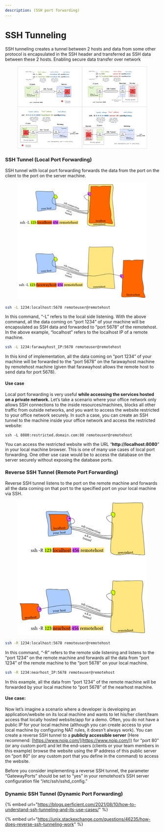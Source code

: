 ```yaml
---
description: (SSH port forwarding)
---
```


# SSH Tunneling

SSH tunneling creates a tunnel between 2 hosts and data from some other protocol is encapsulated in the SSH header and transferred as SSH data between these 2 hosts. Enabling secure data transfer over network

<figure><img src="../.gitbook/assets/image (2).png" alt=""><figcaption></figcaption></figure>

### SSH Tunnel (Local Port Forwarding)

SSH tunnel with local port forwarding forwards the data from the port on the client to the port on the server machine.

<figure><img src="../.gitbook/assets/image (7).png" alt=""><figcaption></figcaption></figure>

```bash
ssh -L 1234:localhost:5678 remoteuser@remotehost
```

In this command, “-L” refers to the local side listening. With the above command, all the data coming on “port 1234” of your machine will be encapsulated as SSH data and forwarded to “port 5678” of the remotehost. In the above example, “localhost” refers to the localhost IP of a remote machine.

```bash
ssh -L 1234:farawayhost_IP:5678 remoteuser@remotehost
```

In this kind of implementation, all the data coming on “port 1234” of your machine will be forwarded to the “port 5678” on the farawayhost machine by remotehost machine (given that farawayhost allows the remote host to send data for port 5678).

#### Use case

Local port forwarding is very useful **while accessing the services hosted on a private network.** Let’s take a scenario where your office network only allows SSH connections to the inside resources/machines, blocks all other traffic from outside networks, and you want to access the website restricted to your office network securely. In such a case, you can create an SSH tunnel to the machine inside your office network and access the restricted website:

```shell
ssh -L 8080:restricted.domain.com:80 remoteuser@remotehost
```

You can access the restricted website with the URL “**http://localhost:8080**” in your local machine browser. This is one of many use cases of local port forwarding. One other use case would be to access the database on the server securely without exposing the database ports.

### Reverse SSH Tunnel (Remote Port Forwarding)

Reverse SSH tunnel listens to the port on the remote machine and forwards all the data coming on that port to the specified port on your local machine via SSH.

<figure><img src="../.gitbook/assets/image (7) (4).png" alt=""><figcaption></figcaption></figure>

```bash
ssh -R 1234:localhost:5678 remoteuser@remotehost
```

In this command, “-R” refers to the remote side listening and listens to the “port 1234” on the remote machine and forwards all the data from “port 1234” of the remote machine to the “port 5678” on your local machine.

```bash
ssh -R 1234:nearhost_IP:5678 remoteuser@remotehost
```

In this example, all the data from “port 1234” of the remote machine will be forwarded by your local machine to “port 5678” of the nearhost machine.

#### Use case:

Now let’s imagine a scenario where a developer is developing an application/website on its local machine and wants to let his/her client/team access that locally hosted website/app for a demo. Often, you do not have a public IP for your local machine (although you can create access to your local machine by configuring NAT rules, it doesn’t always work). You can create a reverse SSH tunnel to a **publicly accessible server** (Here recommend: [https://www.noip.com/](https://www.noip.com/)) for “port 80” (or any custom port) and let the end-users (clients or your team members in this example) browse the website using the IP address of this public server on “port 80” (or any custom port that you define in the command) to access the website.

Before you consider implementing a reverse SSH tunnel, the parameter “GatewayPorts” should be set to “yes” in your remotehost’s SSH server configuration file “/etc/ssh/sshd\_config.”

### Dynamic SSH Tunnel (Dynamic Port Forwarding)

{% embed url="https://blogs.perficient.com/2021/08/10/how-to-understand-ssh-tunneling-and-its-use-cases/" %}

{% embed url="https://unix.stackexchange.com/questions/46235/how-does-reverse-ssh-tunneling-work" %}
